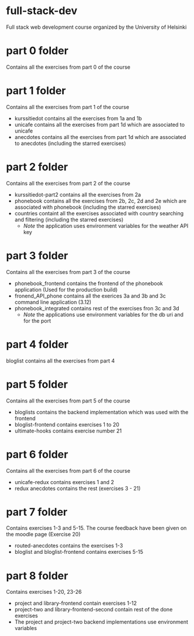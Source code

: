 # full-stack-dev
Full stack web development course organized by the University of Helsinki

# part 0 folder
Contains all the exercises from part 0 of the course

# part 1 folder
Contains all the exercises from part 1 of the course
* kurssitiedot contains all the exercises from 1a and 1b
* unicafe contains all the exercises from part 1d which are associated to unicafe
* anecdotes contains all the exercises from part 1d which are associated to anecdotes (including the starred exercises)

# part 2 folder
Contains all the exercises from part 2 of the course
* kurssitiedot-part2 contains all the exercises from 2a
* phonebook contains all the exercises from 2b, 2c, 2d and 2e which are associated with phonebook (including the starred exercises)
* countries containt all the exercises associated with country searching and filtering (including the starred exercises)
   * *Note* the application uses environment variables for the weather API key

# part 3 folder
Contains all the exercises from part 3 of the course
* phonebook_frontend contains the frontend of the phonebook application (Used for the production build)
* fronend_API_phone contains all the exerices 3a and 3b and 3c command line application (3.12)
* phonebook_integrated contains rest of the exercises fron 3c and 3d
   * *Note* the applications use environment variables for the db uri and for the port
   
 # part 4 folder
 bloglist contains all the exercises from part 4
 
 # part 5 folder
 Contains all the exercises from part 5 of the course
 * bloglists contains the backend implementation which was used with the frontend
 * bloglist-frontend contains exercises 1 to 20
 * ultimate-hooks contains exercise number 21

 # part 6 folder
 Contains all the exercises from part 6 of the course
 * unicafe-redux contains exercises 1 and 2
 * redux anecdotes contains the rest (exercises 3 - 21)

# part 7 folder
Contains exercises 1-3 and 5-15. The course feedback have been given on the moodle page (Exercise 20)
* routed-anecdotes contains the exercises 1-3
* bloglist and bloglist-frontend contains exercises 5-15

# part 8 folder
Contains exercises 1-20, 23-26
* project and library-frontend contain exercises 1-12
* project-two and library-frontend-second contain rest of the done exercises
* The project and project-two backend implementations use environment variables
